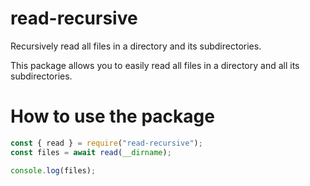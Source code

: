 # read-recursive
Recursively read all files in a directory and its subdirectories.

This package allows you to easily read all files in a directory and all its subdirectories.

# How to use the package
```js
const { read } = require("read-recursive");
const files = await read(__dirname);

console.log(files);
```